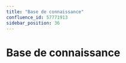 ```yaml
---
title: "Base de connaissance"
confluence_id: 57771913
sidebar_position: 36
---
```

# Base de connaissance


